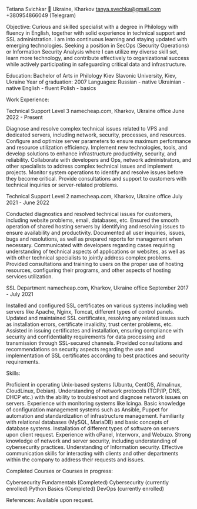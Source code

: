 Tetiana Svichkar 👋
Ukraine, Kharkov
tanya.svechka@gmail.com
+380954866049 (Telegram)


Objective:
Curious and skilled specialist with a degree in Philology with fluency in English, together with solid experience in technical support and SSL administration. I am into continuous learning and staying updated with emerging technologies. Seeking a position in SecOps (Security Operations) or Information Security Analysis where I can utilize my diverse skill set, learn more technology, and contribute effectively to organizational success while actively participating in safeguarding critical data and infrastructure.

Education:
Bachelor of Arts in Philology
Kiev Slavonic University, Kiev, Ukraine
Year of graduation: 2007
Languages:
Russian - native
Ukrainian - native
English - fluent
Polish - basics

Work Experience:

Technical Support Level 3
namecheap.com, Kharkov, Ukraine office
June 2022 - Present

Diagnose and resolve complex technical issues related to VPS and dedicated servers, including network, security, processes, and resources.
Configure and optimize server parameters to ensure maximum performance and resource utilization efficiency.
Implement new technologies, tools, and develop solutions to enhance infrastructure productivity, security, and reliability.
Collaborate with developers and Ops, network administrators, and other specialists to address complex technical issues and implement projects.
Monitor system operations to identify and resolve issues before they become critical.
Provide consultations and support to customers with technical inquiries or server-related problems.

Technical Support Level 2
namecheap.com, Kharkov, Ukraine office
July 2021 - June 2022

Conducted diagnostics and resolved technical issues for customers, including website problems, email, databases, etc.
Ensured the smooth operation of shared hosting servers by identifying and resolving issues to ensure availability and productivity.
Documented all user inquiries, issues, bugs and resolutions, as well as prepared reports for management when necessary.
Communicated with developers regarding cases requiring understanding of technical aspects of applications or websites, as well as with other technical specialists to jointly address complex problems.
Provided consultations and training to users on the proper use of hosting resources, configuring their programs, and other aspects of hosting services utilization.

SSL Department
namecheap.com, Kharkov, Ukraine office
September 2017 - July 2021

Installed and configured SSL certificates on various systems including web servers like Apache, Nginx, Tomcat, different types of control panels.
Updated and maintained SSL certificates, resolving any related issues such as installation errors, certificate invalidity, trust center problems, etc.
Assisted in issuing certificates and installation, ensuring compliance with security and confidentiality requirements for data processing and transmission through SSL-secured channels.
Provided consultations and recommendations on security aspects regarding the use and implementation of SSL certificates according to best practices and security requirements.


Skills:

Proficient in operating Unix-based systems (Ubuntu, CentOS, Almalinux, CloudLinux, Debian).
Understanding of network protocols (TCP/IP, DNS, DHCP etc.) with the ability to troubleshoot and diagnose network issues on servers.
Experience with monitoring systems like Icinga.
Basic knowledge of configuration management systems such as Ansible, Puppet for automation and standardization of infrastructure management.
Familiarity with relational databases (MySQL, MariaDB) and basic concepts of database systems.
Installation of different types of software on servers upon client request.
Experience with cPanel, Interworx, and Webuzo.
Strong knowledge of network and server security, including understanding of cybersecurity practices.
Understanding of Information security.
Effective communication skills for interacting with clients and other departments within the company to address their requests and issues.


Completed Courses or Courses in progress:

Cybersecurity Fundamentals (Completed) 
Cybersecurity (currently enrolled)
Python Basics (Completed)
DevOps (currently enrolled)

References:
Available upon request.

<!--
**tanyanc700x/tanyanc700x** is a ✨ _special_ ✨ repository because its `README.md` (this file) appears on your GitHub profile.

Here are some ideas to get you started:

- 🔭 I’m currently working on ...
- 🌱 I’m currently learning ...
- 👯 I’m looking to collaborate on ...
- 🤔 I’m looking for help with ...
- 💬 Ask me about ...
- 📫 How to reach me: ...
- 😄 Pronouns: ...
- ⚡ Fun fact: ...
-->

